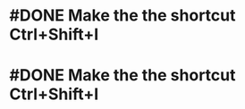 # #DONE  Make the the shortcut Ctrl+Shift+I

<!--
created:2025-01-15T22:23:57.651Z
order:-10
completed:2025-01-16T00:30:01-05:00
archived:true
archivedAt:2025-01-16T00:30:02-05:00
originalPath:backlog/Make-the-the-shortcut-Ctrl+Shift+I.md
originalLine:1
-->


# #DONE  Make the the shortcut Ctrl+Shift+I

<!--
created:2025-01-15T22:23:57.651Z
order:-10
completed:2025-01-16T00:34:43-05:00
archived:true
archivedAt:2025-01-16T00:34:44-05:00
originalPath:backlog/Make-the-the-shortcut-Ctrl+Shift+I.md
originalLine:1
-->


